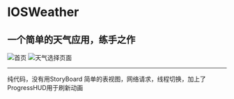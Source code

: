 # IOSWeather
## 一个简单的天气应用，练手之作

![首页](https://ww4.sinaimg.cn/large/006tNbRwjw1fba2wwa7jsj30ho0wmwk5.jpg)
![天气选择页面](https://ww3.sinaimg.cn/large/006tNbRwjw1fba2xel41sj30hu0wmtat.jpg)


***
纯代码，没有用StoryBoard
简单的表视图，网络请求，线程切换，加上了ProgressHUD用于刷新动画
